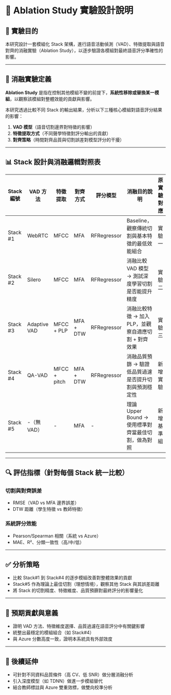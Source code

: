 # 🔬 Ablation Study 實驗設計說明

## 🎯 實驗目的

本研究設計一套模組化 Stack 架構，進行語音活動偵測（VAD）、特徵提取與語音對齊的消融實驗（Ablation Study），以逐步驗證各模組對最終語音評分準確性的影響。

---

## 📐 消融實驗定義

**Ablation Study** 是指在控制其他模組不變的前提下，**系統性移除或替換某一模組**，以觀察該模組對整體效能的貢獻與影響。

本研究透過比較不同 Stack 的輸出結果，分析以下三種核心模組對語音評分結果的影響：

1. **VAD 模型**（語音切割邊界對特徵的影響）
2. **特徵提取方式**（不同聲學特徵對評分輸出的貢獻）
3. **對齊策略**（時間對齊品質與切割誤差對模型評分的干擾）

---

## 📊 Stack 設計與消融邏輯對照表

| Stack 編號 | VAD 方法     | 特徵提取       | 對齊方式 | 評分模型      | 消融目的說明                                          | 原實驗對應 |
|------------|--------------|----------------|----------|----------------|-------------------------------------------------------|------------|
| Stack #1   | WebRTC       | MFCC           | MFA      | RFRegressor     | Baseline，觀察傳統切割與基本特徵的最低效能組合         | 實驗一     |
| Stack #2   | Silero       | MFCC           | MFA      | RFRegressor     | 消融比較 VAD 模型 → 測試深度學習切割是否能提升精度     | 實驗二     |
| Stack #3   | Adaptive VAD | MFCC + PLP     | MFA + DTW| RFRegressor     | 消融比較特徵 → 加入 PLP，並觀察自適應切割 + 對齊效果   | 實驗三     |
| Stack #4   | QA-VAD       | MFCC + pitch   | MFA + DTW| RFRegressor     | 消融品質預篩 → 驗證低品質過濾是否提升切割與預測穩定性 | 新增實驗   |
| Stack #5   | -（無 VAD）   | -              | MFA      | -               | 理論 Upper Bound → 使用標準對齊當最佳切割，做為對照     | 新增基準組 |

---

## 🔍 評估指標（針對每個 Stack 統一比較）

### 切割與對齊誤差
- RMSE（VAD vs MFA 邊界誤差）
- DTW 距離（學生特徵 vs 教師特徵）

### 系統評分效能
- Pearson/Spearman 相關（系統 vs Azure）
- MAE、R²、分類一致性（高/中/低）

---

## ✅ 分析策略

- 比較 Stack#1 到 Stack#4 的逐步模組改善對整體效果的貢獻
- Stack#5 作為理論上最佳切割（理想情境），觀察其他 Stack 與其誤差距離
- 將 Stack 的切割精度、特徵維度、品質預篩對最終評分的影響量化

---

## 📌 預期貢獻與意義

- 證明 VAD 方法、特徵維度選擇、品質過濾在語音評分中有關鍵影響
- 統整出最穩定的模組組合（如 Stack#4）
- 與 Azure 分數高度一致，證明本系統具有外部效度

---

## 🧠 後續延伸

- 可針對不同資料品質條件（高 CV、低 SNR）做分層消融分析
- 引入深度模型（如 TDNN）做進一步模組替代
- 結合教師標註與 Azure 雙重效標，做雙向校準分析

